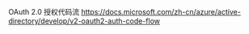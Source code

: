 OAuth 2.0 授权代码流
https://docs.microsoft.com/zh-cn/azure/active-directory/develop/v2-oauth2-auth-code-flow